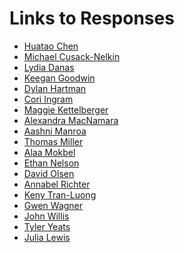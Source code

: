 # Links to Responses

- [Huatao Chen]()
- [Michael Cusack-Nelkin]()
- [Lydia Danas]()
- [Keegan Goodwin]()
- [Dylan Hartman]()
- [Cori Ingram]()
- [Maggie Kettelberger]()
- [Alexandra MacNamara]()
- [Aashni Manroa]()
- [Thomas Miller]()
- [Alaa Mokbel](https://amokbel.github.io/data310/)
- [Ethan Nelson](https://eanelson01.github.io/DATA310/)
- [David Olsen]()
- [Annabel Richter]()
- [Keny Tran-Luong]()
- [Gwen Wagner]()
- [John Willis](https://johnkwillis.github.io/data310/)
- [Tyler Yeats]()
- [Julia Lewis]()
  

